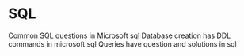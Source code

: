 # SQL
Common SQL questions in Microsoft sql
Database creation has DDL commands in microsoft sql 
Queries have question and solutions in sql
